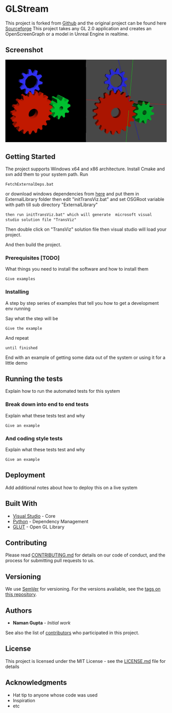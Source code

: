 # GLStream

This project is forked from [Github](https://github.com/rpavlik/chromium)
and the original project can be found here [Sourceforge](http://chromium.sourceforge.net/)
This project takes any GL 2.0 application and creates an OpenScreenGraph or a model in Unreal Engine in realtime.

## Screenshot

![](Demo.jpg)

## Getting Started

The project supports Windows x64 and x86 architecture.
Install Cmake and svn add them to your system path.
Run 
```
FetchExternalDeps.bat
```
or download windows dependencies from [here](https://icedrive.net/1/50TNdyuKTn) and put them in ExternalLibrary folder
then edit "initTransViz.bat" and set OSGRoot variable with path till sub directory "ExternalLibrary" 
```
then run initTransViz.bat" which will generate  microsoft visual studio solution file "TransViz"
```
Then double click on "TransViz" solution file then visual studio will load your project.

And then build the project.

### Prerequisites [TODO]

What things you need to install the software and how to install them

```
Give examples
```

### Installing

A step by step series of examples that tell you how to get a development env running

Say what the step will be

```
Give the example
```

And repeat

```
until finished
```

End with an example of getting some data out of the system or using it for a little demo

## Running the tests

Explain how to run the automated tests for this system

### Break down into end to end tests

Explain what these tests test and why

```
Give an example
```

### And coding style tests

Explain what these tests test and why

```
Give an example
```

## Deployment

Add additional notes about how to deploy this on a live system

## Built With

* [Visual Studio](https://visualstudio.microsoft.com/) - Core
* [Python](https://www.python.org/) - Dependency Management
* [GLUT](https://www.opengl.org/resources/libraries/glut/) - Open GL Library

## Contributing

Please read [CONTRIBUTING.md](https://gist.github.com/PurpleBooth/b24679402957c63ec426) for details on our code of conduct, and the process for submitting pull requests to us.

## Versioning

We use [SemVer](http://semver.org/) for versioning. For the versions available, see the [tags on this repository](https://github.com/your/project/tags). 

## Authors

* **Naman Gupta** - *Initial work*

See also the list of [contributors](https://github.com/your/project/contributors) who participated in this project.

## License

This project is licensed under the MIT License - see the [LICENSE.md](LICENSE.md) file for details

## Acknowledgments

* Hat tip to anyone whose code was used
* Inspiration
* etc

